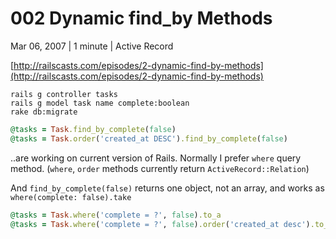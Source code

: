 # 002 Dynamic find_by Methods
Mar 06, 2007 | 1 minute | Active Record

[http://railscasts.com/episodes/2-dynamic-find-by-methods](http://railscasts.com/episodes/2-dynamic-find-by-methods)

```
rails g controller tasks
rails g model task name complete:boolean
rake db:migrate
```

```ruby
@tasks = Task.find_by_complete(false)
@tasks = Task.order('created_at DESC').find_by_complete(false)
```

..are working on current version of Rails. Normally I prefer `where` query method. (`where`, `order` methods currently return `ActiveRecord::Relation`)

And `find_by_complete(false)` returns one object, not an array, and works as `where(complete: false).take`

```ruby
@tasks = Task.where('complete = ?', false).to_a
@tasks = Task.where('complete = ?', false).order('created_at desc').to_a
```
